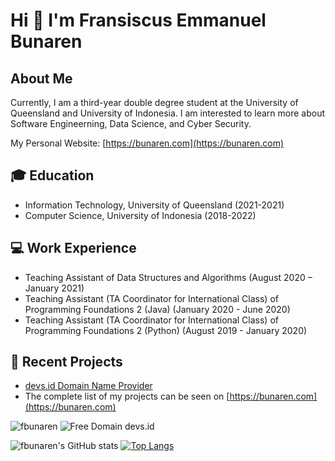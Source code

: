<!--
**fbunaren/fbunaren** is a ✨ _special_ ✨ repository because its `README.md` (this file) appears on your GitHub profile.

Here are some ideas to get you started:

- 🔭 I’m currently working on ...
- 🌱 I’m currently learning ...
- 👯 I’m looking to collaborate on ...
- 🤔 I’m looking for help with ...
- 💬 Ask me about ...
- 📫 How to reach me: ...
- 😄 Pronouns: ...
- ⚡ Fun fact: ...
-->

# Hi 👋 I'm Fransiscus Emmanuel Bunaren

## About Me
Currently, I am a third-year double degree student at the University of Queensland and University of Indonesia. 
I am interested to learn more about Software Engineerning, Data Science, and Cyber Security. 

My Personal Website: [https://bunaren.com](https://bunaren.com)

## 🎓 Education
- Information Technology, University of Queensland (2021-2021)
- Computer Science, University of Indonesia (2018-2022)

## 💻 Work Experience
- Teaching Assistant of Data Structures and Algorithms (August 2020 – January 2021)
- Teaching Assistant (TA Coordinator for International Class) of Programming Foundations 2 (Java) (January 2020 - June 2020)
- Teaching Assistant (TA Coordinator for International Class) of Programming Foundations 2 (Python) (August 2019 - January 2020)

## 🚀 Recent Projects
- [devs.id Domain Name Provider](https://www.devs.id)
- The complete list  of my projects can be seen on [https://bunaren.com](https://bunaren.com)

<img src="https://komarev.com/ghpvc/?username=fbunaren" alt="fbunaren">

<img src="http://image.devs.id/image/devsid-badge.jpg" alt="Free Domain devs.id">

![fbunaren's GitHub stats](https://github-readme-stats.vercel.app/api?username=fbunaren&show_icons=true&theme=radical)
[![Top Langs](https://github-readme-stats.vercel.app/api/top-langs/?username=fbunaren&layout=compact)](https://github.com/fbunaren/github-readme-stats)
